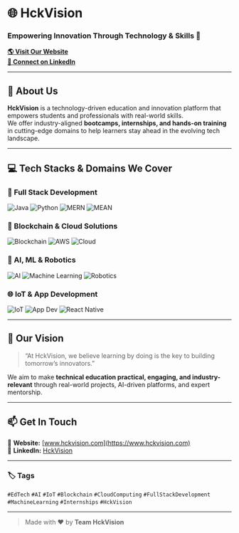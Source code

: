 # 🌐 HckVision

### Empowering Innovation Through Technology & Skills 🚀

**[🌎 Visit Our Website](https://www.hckvision.com)**  
**[🔗 Connect on LinkedIn](https://www.linkedin.com/company/hckvision)**  

---

## 🧠 About Us
**HckVision** is a technology-driven education and innovation platform that empowers students and professionals with real-world skills.  
We offer industry-aligned **bootcamps, internships, and hands-on training** in cutting-edge domains to help learners stay ahead in the evolving tech landscape.

---

## 💻 Tech Stacks & Domains We Cover

### 🧩 Full Stack Development
![Java](https://img.shields.io/badge/Java-%23ED8B00.svg?style=for-the-badge&logo=openjdk&logoColor=white)
![Python](https://img.shields.io/badge/Python-%233776AB.svg?style=for-the-badge&logo=python&logoColor=white)
![MERN](https://img.shields.io/badge/MERN-61DBFB?style=for-the-badge&logo=react&logoColor=white)
![MEAN](https://img.shields.io/badge/MEAN-%23007396.svg?style=for-the-badge&logo=angular&logoColor=white)

### 🔗 Blockchain & Cloud Solutions
![Blockchain](https://img.shields.io/badge/Blockchain-%23000000.svg?style=for-the-badge&logo=bitcoin&logoColor=white)
![AWS](https://img.shields.io/badge/AWS-%23FF9900.svg?style=for-the-badge&logo=amazonaws&logoColor=white)
![Cloud](https://img.shields.io/badge/Cloud%20Solutions-%23007ACC.svg?style=for-the-badge&logo=microsoftazure&logoColor=white)

### 🤖 AI, ML & Robotics
![AI](https://img.shields.io/badge/Artificial%20Intelligence-%2300BFFF.svg?style=for-the-badge&logo=opencv&logoColor=white)
![Machine Learning](https://img.shields.io/badge/Machine%20Learning-%23F7931E.svg?style=for-the-badge&logo=tensorflow&logoColor=white)
![Robotics](https://img.shields.io/badge/Robotics-%23000000.svg?style=for-the-badge&logo=arduino&logoColor=white)

### 🌐 IoT & App Development
![IoT](https://img.shields.io/badge/IoT-%231572B6.svg?style=for-the-badge&logo=raspberrypi&logoColor=white)
![App Dev](https://img.shields.io/badge/App%20Development-%233DDC84.svg?style=for-the-badge&logo=android&logoColor=white)
![React Native](https://img.shields.io/badge/React%20Native-%2361DAFB.svg?style=for-the-badge&logo=react&logoColor=white)

---

## 🌟 Our Vision
> “At HckVision, we believe learning by doing is the key to building tomorrow’s innovators.”

We aim to make **technical education practical, engaging, and industry-relevant** through real-world projects, AI-driven platforms, and expert mentorship.

---

## 📫 Get In Touch
📧 **Website:** [www.hckvision.com](https://www.hckvision.com)  
💼 **LinkedIn:** [HckVision](https://www.linkedin.com/company/hckvision)

---

### 🏷️ Tags
`#EdTech` `#AI` `#IoT` `#Blockchain` `#CloudComputing` `#FullStackDevelopment` `#MachineLearning` `#Internships` `#HckVision`

---

> Made with ❤️ by **Team HckVision**
